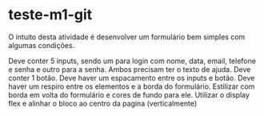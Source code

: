 # teste-m1-git

O intuito desta atividade é desenvolver um formulário bem simples com algumas condições.

Deve conter 5 inputs, sendo um para login com nome, data, email, telefone e senha e outro para a senha. Ambos precisam ter o texto de ajuda.
Deve conter 1 botão.
Deve haver um espacamento entre os inputs e botão.
Deve haver um respiro entre os elementos e a borda do formulário.
Estilizar com borda em volta do formulário e cores de fundo para ele.
Utilizar o display flex e alinhar o bloco ao centro da pagina (verticalmente)
